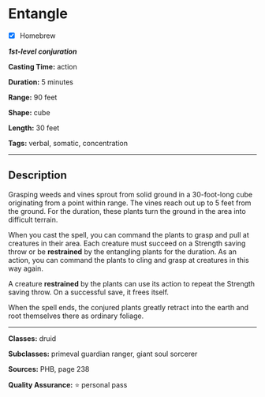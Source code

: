 # Entangle

- [x] Homebrew

***1st-level conjuration***

**Casting Time:** action

**Duration:** 5 minutes

**Range:** 90 feet

**Shape:** cube

**Length:** 30 feet

**Tags:** verbal, somatic, concentration

---

## Description
Grasping weeds and vines sprout from solid ground in a 30-foot-long cube originating from a point within range.
The vines reach out up to 5 feet from the ground.
For the duration, these plants turn the ground in the area into difficult terrain.

When you cast the spell, you can command the plants to grasp and pull at creatures in their area.
Each creature must succeed on a Strength saving throw or be **restrained** by the entangling plants for the duration.
As an action, you can command the plants to cling and grasp at creatures in this way again.

A creature **restrained** by the plants can use its action to repeat the Strength saving throw.
On a successful save, it frees itself.

When the spell ends, the conjured plants greatly retract into the earth and root themselves there as ordinary foliage.

---

**Classes:** druid

**Subclasses:** primeval guardian ranger, giant soul sorcerer

**Sources:** PHB, page 238

**Quality Assurance:** :star: personal pass
